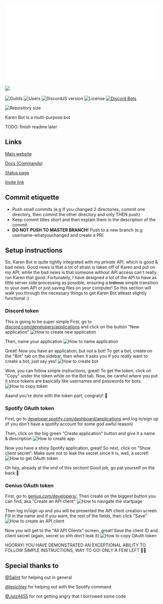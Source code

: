 <p align="center">
  <img src="readme.svg">
</p>

<a href="https://status.exerra.xyz" id="freshstatus-badge-root" data-banner-style="compact">
  <img src="https://public-api.freshstatus.io/v1/public/badge.svg/?badge=0b9b52df-6e1d-4d16-b836-5595b35bcef8" />
</a>

![Guilds](https://img.shields.io/badge/dynamic/json?color=success&label=Guilds&query=servercount&url=https%3A%2F%2Fcdn.exerra.xyz%2Fkaren%2Fstats%2F)
![Users](https://img.shields.io/badge/dynamic/json?color=success&label=Users&query=users&url=https%3A%2F%2Fcdn.exerra.xyz%2Fkaren%2Fstats%2F)
![DiscordJS version](https://img.shields.io/badge/dynamic/json?color=informational&label=DiscordJS&prefix=v&query=DiscordJS&url=https%3A%2F%2Fcdn.exerra.xyz%2Fkaren%2Fstats%2F)
![License](https://img.shields.io/github/license/exerra-discord/karen-bot)
[![Discord Bots](https://top.gg/api/widget/status/599289687743397889.svg)](https://top.gg/bot/599289687743397889)

![Repository size](https://img.shields.io/github/repo-size/exerra-discord/karen-bot)

Karen Bot is a multi-purpose bot

TODO: finish readme later

## Links

[Main website](https://karen.exerra.xyz)

[Docs (Commands)](https://docs.karen.exerra.xyz)

[Status page](https://status.exerra.xyz)

[Invite link](https://discord.com/oauth2/authorize?client_id=599289687743397889&scope=applications.commands%20bot&permissions=8)

## Commit etiquette

* Push small commits (e.g If you changed 2 directories, commit one directory, then commit the other directory and only THEN push)
* Keep commit titles short and then explain them in the description of the commit.
* **DO NOT PUSH TO MASTER BRANCH!** Push to a new branch (e.g username-whatyouchanged and create a PR)

## Setup instructions
So, Karen Bot is quite tightly integrated with my *private* API, which is good & bad news. Good news is that a lot of strain is taken off of Karen and put on my API, while the bad news is that someone without API access can't really run Karen that good. Fortunately, I have designed a lot of the API to have as little server side processing as possible, ensuring a ~~tedious~~ simple transition to your own API or just saving files on your computer!
So this section will walk you through the necessary things to get Karen Bot atleast slightly functional :)

### Discord token
This is going to be super simple
First, go to [discord.com/developers/applications](https://discord.com/developers/applications) and click on the button "New application"
![How to create new application](https://cdn.exerra.xyz/files/png/tutorials/discord_bot_token/create_application.png)

Then, name your application
![How to name application](https://cdn.exerra.xyz/files/png/tutorials/discord_bot_token/name_application.png)

Great! Now you have an application, but not a bot! To get a bot, create on the "Bot" tab on the sidebar, then when it asks you if you *really* want to create a bot, just say yes!
![How to create bot](https://cdn.exerra.xyz/files/png/tutorials/discord_bot_token/click_on_bot.png)

Wow, you can follow simple instructions, great! To get the token, click on "Copy" under the token while on the Bot tab. Now, be careful where you put it since tokens are basically like usernames and passwords for bots.
![How to copy token](https://cdn.exerra.xyz/files/png/tutorials/discord_bot_token/copy_token.png)

Aaand you're done with the token part, congratz! 🎉

### Spotify OAuth token
First, go to [developer.spotify.com/dashboard/applications](https://developer.spotify.com/dashboard/applications) and log in/sign up (if you don't have a spotify account for some god awful reason)

Then, click on the big green "Create application" button and give it a name & description
![How to create app](https://cdn.exerra.xyz/files/png/tutorials/spotify_oauth/create_app.png)

Now you have a shiny Spotify application, great! So next, click on "Show client secret". Make sure not to leak the secret since it is, well, a secret!
![How to get OAuth token](https://cdn.exerra.xyz/files/png/tutorials/spotify_oauth/get_token.png)

Oh hey, already at the end of this section! Good job, go pat yourself on the back 🥳

### Genius OAuth token
First, go to [genius.com/developers/](https://genius.com/developers/). Then create on the biggest button you can find, aka "Create an API client"
![How to navigate the startpage](https://cdn.exerra.xyz/files/png/tutorials/genius_oauth/startpage.png)

Then log in/sign up and you will be presented the API client creation screen. Fill in the name and if you want, the rest of the fields, then click "Save"
![How to create an API client](https://cdn.exerra.xyz/files/png/tutorials/genius_oauth/create_api_client.png)

Now you will get to the "All API Clients" screen, great! Save the client ID and client secret (again, secret so shh don't leak it)
![How to copy OAuth token](https://cdn.exerra.xyz/files/png/tutorials/genius_oauth/get_tokens.png)

HOORAY! YOU HAVE DEMONSTRATED AN EXCEPTIONAL ABILITY TO FOLLOW SIMPLE INSTRUCTIONS, WAY TO GO! ONLY A FEW LEFT 🥳🎉

## Special thanks to

[@Salint](https://github.com/Salint) for helping out in general

[@levichlev](https://github.com/levichlev) for helping out with the Spotify command

[@Julz4455](https://github.com/Julz4455) for not getting angry that I borrowed some code
